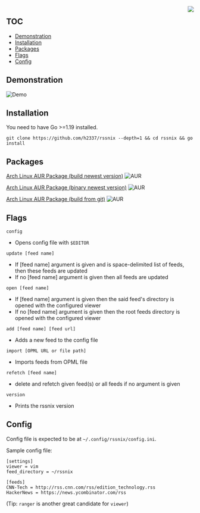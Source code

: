 <img align="right" src="https://github.com/h2337/file-hosting/blob/master/rssnix-logo.png?raw=true">

## TOC

* [Demonstration](#demonstration)
* [Installation](#installation)
* [Packages](#packages)
* [Flags](#flags)
* [Config](#config)

## Demonstration

![Demo](https://github.com/h2337/file-hosting/blob/3613fb4d60f0fc64ce77d8c56279bcd6bdf769a3/rssnix-demo2.gif?raw=true)

## Installation

You need to have Go >=1.19 installed.

`git clone https://github.com/h2337/rssnix --depth=1 && cd rssnix && go install`

## Packages

<a href="https://aur.archlinux.org/packages/rssnix">Arch Linux AUR Package (build newest version)</a> <img src="https://img.shields.io/aur/version/rssnix?color=green" alt="AUR"> 

<a href="https://aur.archlinux.org/packages/rssnix-bin">Arch Linux AUR Package (binary newest version)</a> <img src="https://img.shields.io/aur/version/rssnix-bin?color=green" alt="AUR"> 

<a href="https://aur.archlinux.org/packages/rssnix-git">Arch Linux AUR Package (build from git)</a> <img src="https://img.shields.io/aur/version/rssnix-git?color=green" alt="AUR"> 

## Flags

`config`
- Opens config file with `$EDITOR`

`update [feed name]`
- If [feed name] argument is given and is space-delimited list of feeds, then these feeds are updated
- If no [feed name] argument is given then all feeds are updated

`open [feed name]`
- If [feed name] argument is given then the said feed's directory is opened with the configured viewer
- If no [feed name] argument is given then the root feeds directory is opened with the configured viewer

`add [feed name] [feed url]`
- Adds a new feed to the config file

`import [OPML URL or file path]`
- Imports feeds from OPML file

`refetch [feed name]`
- delete and refetch given feed(s) or all feeds if no argument is given

`version`
- Prints the rssnix version

## Config

Config file is expected to be at `~/.config/rssnix/config.ini`.

Sample config file:

```
[settings]
viewer = vim
feed_directory = ~/rssnix

[feeds]
CNN-Tech = http://rss.cnn.com/rss/edition_technology.rss
HackerNews = https://news.ycombinator.com/rss
```
(Tip: `ranger` is another great candidate for `viewer`)
